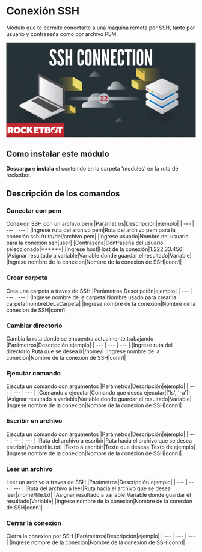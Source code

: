 



# Conexión SSH
  
Módulo que te permite conectarte a una máquina remota por SSH, tanto por usuario y contraseña como por archivo PEM.
  
![banner](imgs/Banner_ssh_connection.png)

## Como instalar este módulo
  
__Descarga__ e __instala__ el contenido en la carpeta 'modules' en la ruta de rocketbot.  

## Descripción de los comandos

### Conectar con pem
  
Conexión SSH con un archivo pem
|Parámetros|Descripción|ejemplo|
| --- | --- | --- |
|Ingrese ruta del archivo pem|Ruta del archivo pem para la conexión ssh|/ruta/del/archivo.pem|
|Ingrese usuario|Nombre del usuario para la conexión ssh|user|
|Contraseña|Contraseña del usuario seleccionado|******|
|Ingrese host|Host de la conexión|1.222.33.456|
|Asignar resultado a variable|Variable donde guardar el resultado|Variable|
|Ingrese nombre de la conexion|Nombre de la conexion de SSH|conn1|

### Crear carpeta
  
Crea una carpeta a traves de SSH
|Parámetros|Descripción|ejemplo|
| --- | --- | --- |
|Ingrese nombre de la carpeta|Nombre usado para crear la carpeta|nombreDeLaCarpeta|
|Ingrese nombre de la conexion|Nombre de la conexion de SSH|conn1|

### Cambiar directorio
  
Cambia la ruta donde se encuentra actualmente trabajando
|Parámetros|Descripción|ejemplo|
| --- | --- | --- |
|Ingrese ruta del directorio|Ruta que se desea ir|/home/|
|Ingrese nombre de la conexion|Nombre de la conexion de SSH|conn1|

### Ejecutar comando
  
Ejecuta un comando con argumentos
|Parámetros|Descripción|ejemplo|
| --- | --- | --- |
|Comando a ejecutar|Comando que desea ejecutar|['ls', '-a']|
|Asignar resultado a variable|Variable donde guardar el resultado|Variable|
|Ingrese nombre de la conexion|Nombre de la conexion de SSH|conn1|

### Escribir en archivo
  
Ejecuta un comando con argumentos
|Parámetros|Descripción|ejemplo|
| --- | --- | --- |
|Ruta del archivo a escribir|Ruta hacia el archivo que se desea escribir|/home/file.txt|
|Texto a escribir|Texto que deseas|Texto de ejemplo|
|Ingrese nombre de la conexion|Nombre de la conexion de SSH|conn1|

### Leer un archivo
  
Leer un archivo a traves de SSH
|Parámetros|Descripción|ejemplo|
| --- | --- | --- |
|Ruta del archivo a leer|Ruta hacia el archivo que se desea leer|/home/file.txt|
|Asignar resultado a variable|Variable donde guardar el resultado|Variable|
|Ingrese nombre de la conexion|Nombre de la conexion de SSH|conn1|

### Cerrar la conexion
  
Cierra la conexion por SSH
|Parámetros|Descripción|ejemplo|
| --- | --- | --- |
|Ingrese nombre de la conexion|Nombre de la conexion de SSH|conn1|
